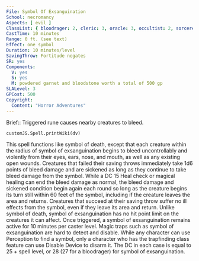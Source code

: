 ```yaml
---
File: Symbol Of Exsanguination
School: necromancy
Aspects: [ evil ]
ClassList: { bloodrager: 2, cleric: 3, oracle: 3, occultist: 2, sorcerer: 3, wizard: 3, witch: 3 }
CastTime: 10 minutes
Range: 0 ft. (see text)
Effect: one symbol
Duration: 10 minutes/level
SavingThrow: Fortitude negates
SR: yes
Components:
  V: yes
  S: yes
  M: powdered garnet and bloodstone worth a total of 500 gp
SLALevel: 3
GPCost: 500
Copyright:
  Content: "Horror Adventures"
---
```

Brief:: Triggered rune causes nearby creatures to bleed.

```dataviewjs
customJS.Spell.printWiki(dv)
```

This spell functions like symbol of death, except that each creature within the radius of symbol of exsanguination begins to bleed uncontrollably and violently from their eyes, ears, nose, and mouth, as well as any existing open wounds. Creatures that failed their saving throws immediately take 1d6 points of bleed damage and are sickened as long as they continue to take bleed damage from the symbol.  While a DC 15 Heal check or magical healing can end the bleed damage as normal, the bleed damage and sickened condition begin again each round so long as the creature begins its turn still within 60 feet of the symbol, including if the creature leaves the area and returns. Creatures that succeed at their saving throw suffer no ill effects from the symbol, even if they leave its area and return.  Unlike symbol of death, symbol of exsanguination has no hit point limit on the creatures it can affect. Once triggered, a symbol of exsanguination remains active for 10 minutes per caster level.  Magic traps such as symbol of exsanguination are hard to detect and disable. While any character can use Perception to find a symbol, only a character who has the trapfinding class feature can use Disable Device to disarm it. The DC in each case is equal to 25 + spell level, or 28 (27 for a bloodrager) for symbol of exsanguination.
